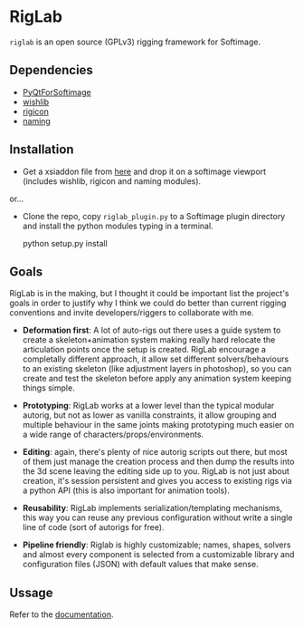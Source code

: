 RigLab
======
`riglab` is an open source (GPLv3) rigging framework for Softimage.

Dependencies
------------
- [PyQtForSoftimage](#)
- [wishlib](#)
- [rigicon](#)
- [naming](#)

Installation
------------

- Get a xsiaddon file from [here](#) and drop it on a softimage viewport
(includes wishlib, rigicon and naming modules).

or...

- Clone the repo, copy `riglab_plugin.py` to a Softimage plugin directory
and install the python modules typing in a terminal.

    python setup.py install

Goals
-----
RigLab is in the making, but I thought it could be important list the
project's goals in order to justify why I think we could do better
than current rigging conventions and invite developers/riggers to collaborate
with me.

- **Deformation first**: A lot of auto-rigs out there uses a guide system
to create a skeleton+animation system making really hard relocate the
articulation points once the setup is created. RigLab encourage a completally
different approach, it allow set different solvers/behaviours to an existing
skeleton (like adjustment layers in photoshop), so you can create and test
the skeleton before apply any animation system keeping things simple.

- **Prototyping**: RigLab works at a lower level than the typical modular
autorig, but not as lower as vanilla constraints, it allow grouping and
multiple behaviour in the same joints making prototyping much easier
on a wide range of characters/props/environments.

- **Editing**: again, there's plenty of nice autorig scripts out there, but
most of them just manage the creation process and then dump the results
into the 3d scene leaving the editing side up to you. RigLab is not just
about creation, it's session persistent and gives you access to existing
rigs via a python API (this is also important for animation tools).

- **Reusability**: RigLab implements serialization/templating mechanisms,
this way you can reuse any previous configuration without write a single
line of code (sort of autorigs for free).

- **Pipeline friendly**: Riglab is highly customizable; names, shapes, solvers
and almost every component is selected from a customizable library and
configuration files (JSON) with default values that make sense.

Ussage
------
Refer to the [documentation](#).
